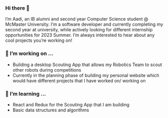 ### Hi there 👋

I’m Aadi, an IB alumni and second year Computer Science student @ McMaster University. I’m a software developer and currently completing my second year at university, while actively looking for different internship opportunities for 2023 Summer. I’m always interested to hear about any cool projects you’re working on!

### 🔭 I’m working on ...

- Building a desktop Scouting App that allows my Robotics Team to scout other robots during competitions
- Currently in the planning phase of building my personal website which would have different projects that I have worked on/ working on

### 🌱 I’m learning ...

- React and Redux for the Scouting App that I am building
- Basic data structures and algorithms

